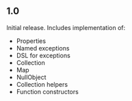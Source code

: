 ## 1.0

Initial release. Includes implementation of:
- Properties
- Named exceptions
- DSL for exceptions
- Collection
- Map
- NullObject
- Collection helpers
- Function constructors